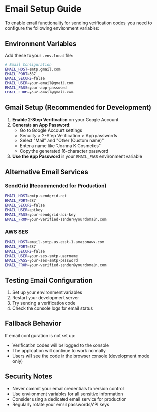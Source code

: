 # Email Setup Guide

To enable email functionality for sending verification codes, you need to configure the following environment variables:

## Environment Variables

Add these to your `.env.local` file:

```bash
# Email Configuration
EMAIL_HOST=smtp.gmail.com
EMAIL_PORT=587
EMAIL_SECURE=false
EMAIL_USER=your-email@gmail.com
EMAIL_PASS=your-app-password
EMAIL_FROM=your-email@gmail.com
```

## Gmail Setup (Recommended for Development)

1. **Enable 2-Step Verification** on your Google Account
2. **Generate an App Password**:
   - Go to Google Account settings
   - Security > 2-Step Verification > App passwords
   - Select "Mail" and "Other (Custom name)"
   - Enter a name like "Joanna K Cosmetics"
   - Copy the generated 16-character password
3. **Use the App Password** in your `EMAIL_PASS` environment variable

## Alternative Email Services

### SendGrid (Recommended for Production)
```bash
EMAIL_HOST=smtp.sendgrid.net
EMAIL_PORT=587
EMAIL_SECURE=false
EMAIL_USER=apikey
EMAIL_PASS=your-sendgrid-api-key
EMAIL_FROM=your-verified-sender@yourdomain.com
```

### AWS SES
```bash
EMAIL_HOST=email-smtp.us-east-1.amazonaws.com
EMAIL_PORT=587
EMAIL_SECURE=false
EMAIL_USER=your-ses-smtp-username
EMAIL_PASS=your-ses-smtp-password
EMAIL_FROM=your-verified-sender@yourdomain.com
```

## Testing Email Configuration

1. Set up your environment variables
2. Restart your development server
3. Try sending a verification code
4. Check the console logs for email status

## Fallback Behavior

If email configuration is not set up:
- Verification codes will be logged to the console
- The application will continue to work normally
- Users will see the code in the browser console (development mode only)

## Security Notes

- Never commit your email credentials to version control
- Use environment variables for all sensitive information
- Consider using a dedicated email service for production
- Regularly rotate your email passwords/API keys 